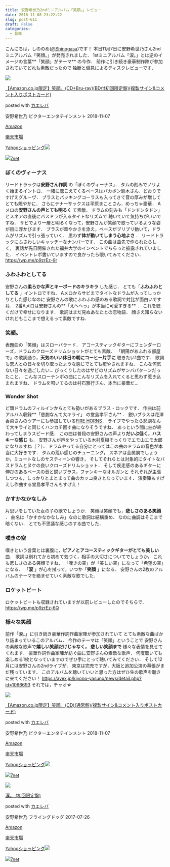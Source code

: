 ```yaml
---
title: 安野希世乃2ndミニアルバム「笑顔。」レビュー
date: 2018-11-08 23:22:22
slug: post-611
draft: False
categories:
  - 音楽
---
```


こんにちは，しののめ([@Shinogasa](https://twitter.com/Shinogasa))です！   本日11月7日に安野希世乃さん2ndミニアルバム「笑顔。」が発売されました． 1stミニアルバム「涙。」とは逆のイメージの言葉**「笑顔」がテーマ** の今作． 前作に引き続き豪華制作陣が参加されていてどれも素敵だったので 独断と偏見によるディスクレビューです．  

[![](https://images-fe.ssl-images-amazon.com/images/I/51gYNazo3FL._SL160_.jpg)](https://www.amazon.co.jp/exec/obidos/ASIN/B07HQMXLFY/deltafantom-22/)

[【Amazon.co.jp限定】笑顔。(CD+Bru-ray)(BD付初回限定盤)(複製サイン&コメント入りポストカード)](https://www.amazon.co.jp/exec/obidos/ASIN/B07HQMXLFY/deltafantom-22/)

posted with [カエレバ](https://kaereba.com)

安野希世乃 ビクターエンタテインメント 2018-11-07

[Amazon](https://www.amazon.co.jp/gp/search?keywords=%E5%AE%89%E9%87%8E%E5%B8%8C%E4%B8%96%E4%B9%83&__mk_ja_JP=%E3%82%AB%E3%82%BF%E3%82%AB%E3%83%8A&tag=deltafantom-22)

[楽天市場](https://hb.afl.rakuten.co.jp/hgc/140c65f5.f2d5fda6.140c65f6.51a0545a/?pc=https%3A%2F%2Fsearch.rakuten.co.jp%2Fsearch%2Fmall%2F%25E5%25AE%2589%25E9%2587%258E%25E5%25B8%258C%25E4%25B8%2596%25E4%25B9%2583%2F-%2Ff.1-p.1-s.1-sf.0-st.A-v.2%3Fx%3D0%26scid%3Daf_ich_link_urltxt%26m%3Dhttp%3A%2F%2Fm.rakuten.co.jp%2F)

[Yahooショッピング](//af.moshimo.com/af/c/click?a_id=1052554&p_id=1225&pc_id=1925&pl_id=18502&s_v=b5Rz2P0601xu&url=http%3A%2F%2Fsearch.shopping.yahoo.co.jp%2Fsearch%3Fp%3D%25E5%25AE%2589%25E9%2587%258E%25E5%25B8%258C%25E4%25B8%2596%25E4%25B9%2583)![](//i.moshimo.com/af/i/impression?a_id=1052554&p_id=1225&pc_id=1925&pl_id=18502)

[![](//i.moshimo.com/af/i/impression?a_id=1052554&p_id=932&pc_id=1188&pl_id=12456)7net](//af.moshimo.com/af/c/click?a_id=1052554&p_id=932&pc_id=1188&pl_id=12456&s_v=b5Rz2P0601xu&url=http%3A%2F%2F7net.omni7.jp%2Fsearch%2F%3Fkeyword%3D%25E5%25AE%2589%25E9%2587%258E%25E5%25B8%258C%25E4%25B8%2596%25E4%25B9%2583%26searchKeywordFlg%3D1)

### ぼくのヴィーナス

リードトラックは**安野さん作詞** の「ぼくのヴィーナス」． タムの刻みでノリよく始まるイントロ． 一緒に聴こえてくるベースはバカボン鈴木さん．どおりですげえグルーヴ． ブラスとバッキングコーラスも入ってきて音の厚みが増してとても賑やかに． さらにテナーサックスは平原まことさん．めっちゃ豪華．   Aメロの**安野さんの声とても明るく** て素敵． ドラムの刻みも「ドンドンタドン」とスネアの直後にバスドラが入るタイトなリズムで 聴いていて気持ちがいいですね．   サビでより一層と明るくなって，安野さんが笑顔で歌っているような姿が目に浮かびます． ブラスが華やかさを添え，ベースがブリブリ動いて，ドラムがリズムで引っ張っていく． 思わず**体が動いてしまう心地よさ** ． リードトラックにふさわしいキャッチーなナンバーです．   この曲は曲先で作られたらしく， 裏話が先日開催された福井大学のインベントでちらっと披露されていました． イベントレポ書いていますので良かったら覗いてみてください． https://wp.me/p9zrEz-9r  

### ふわふわとしてる

安野さんの**柔らかな声とキーボードのキラキラ** した感じ． とても「**ふわふわとしてる** 」イントロですね．   Aメロからサビまでタイトなドラムが入ってしっかりとした感じなのに 安野さんの歌にふわふわ感のある歌詞で対比が面白いですね．   2番Aメロは安野さんの**「えへへっ」が本当に可愛すぎる** ． これを聴くだけで幸せになります．   歌詞はまだ見ぬあなたとの恋物語． 顔さえ知らないけれどもここまで想えるって素敵ですね．  

### 笑顔。

表題曲の「笑顔」はスローバラード． アコースティックギターにフェンダーローズ，ドラムのクローズドリムショットがとても素敵． 「朝陽があふれる部屋で」の歌詞通り，**天気のいい休日の朝にコーヒー片手に** 聴きたい1曲です．   歌詞も恋人との日々を切り取ったような感じでとても癒やされますね． こんな何気ない日々を過ごしたい…   びっくりしたのはサビのリズムがサンバパターンだったこと． こんなスローテンポの曲にこんなリズムを入れてくると思わず惹き込まれますね． ドラムを叩いてるのは村石雅行さん．本当に豪華だ…  

### Wonder Shot

ど頭ドラムのフィルインからとても勢いがあるブラス・ロックです． 作曲は前アルバム収録**「悲劇なんて大キライ」 の堂島孝平さん** ． 鋭いブラスは花澤香菜さんのツアーにも参加している[FIRE HORNS](http://firehorns.com/)．   ライブでやったら悲劇なんて大キライと同じくハンカチ回す曲になりそうですね． あっという間に曲が終わってしまうスピード感．   この曲は普段の安野さんの声より**だいぶ低く，ハスキーな感じ** も． 安野さんが声をやっている木村夏樹そっくりでエモ山エモ太郎になりますね（？）．   ドラムやってる自分にとってはこの曲のドラムの音色が本当に大好きです． タムの荒い感じのチューニング， スネアは金属胴でしょうか，ミュートなしのサスティーンの響き， そしてそれらとは対象的にタイトなバスドラムとヌケの良いクローズドリムショット．   そして疾走感のあるギターに伸びのあるベースの音と鋭いブラス，ファンキーなオルガンと それぞれが主張しつつも，しっかりとまとまって曲のカッコ良さとなっています． 演奏陣もすげえし作曲する堂島孝平さんもすげえ！  

### かすかなかなしみ

片思いをしていた女の子の歌でしょうか． 笑顔は笑顔でも，**悲しさのある笑顔** ．   曲名は「かすかなかなしみ」なのに歌詞は結構重め． なのに曲調はそこまで暗くない． とても不思議な感じのする曲でした．  

### 嘆きの空

嘆きという言葉とは裏腹に，**ピアノとアコースティックギターがとても美しい** 曲． 歌詞は別れてから初めて気づく，相手の大切さについてでしょうか， これも悲しさのある笑顔ですね．   「嘆きの空」が「美しい空」になって「希望の空」になる． 「**涙** 」が心を拭って，いつか「**笑顔** 」になる． 安野さんの2枚のアルバムのテーマを絡ませていく素敵な歌でした．  

### ロケットビート

ロケットビートも収録されていますが以前レビューしたのでそちらで． https://wp.me/p9zrEz-6Q  

### 様々な笑顔

前作「涙。」に引き続き豪華作詞作曲家陣が参加されていて とても素敵な曲ばかり詰まっているこのアルバム．   今作のテーマは「笑顔」ということで 安野さんの素敵な歌声で**嬉しい笑顔だけじゃなく，** **悲しい笑顔まで** 様々な表情を見せてくれます．   豪華作詞作曲家陣が紡ぐ曲に安野さんの素敵な歌声． 何度聴いても楽しめる1枚となっていますのでぜひ手にとって聴いてみてください．   そして12月には安野さんの2ndライブが． 東京は完売ですが，大阪と追加公演の幕張がまだ残っています． このアルバムを聴いていいと思った方はぜひ生の歌声を聴きに来てください！ https://avex.jp/kiyono-yasuno/news/detail.php?id=1066693   それでは，チャオ☆  

[![](https://images-fe.ssl-images-amazon.com/images/I/51r44v6lOvL._SL160_.jpg)](https://www.amazon.co.jp/exec/obidos/ASIN/B07HQN5L15/deltafantom-22/)

[【Amazon.co.jp限定】笑顔。(CD)(通常盤)(複製サイン&コメント入りポストカード)](https://www.amazon.co.jp/exec/obidos/ASIN/B07HQN5L15/deltafantom-22/)

posted with [カエレバ](https://kaereba.com)

安野希世乃 ビクターエンタテインメント 2018-11-07

[Amazon](https://www.amazon.co.jp/gp/search?keywords=%E5%AE%89%E9%87%8E%E5%B8%8C%E4%B8%96%E4%B9%83&__mk_ja_JP=%E3%82%AB%E3%82%BF%E3%82%AB%E3%83%8A&tag=deltafantom-22)

[楽天市場](https://hb.afl.rakuten.co.jp/hgc/140c65f5.f2d5fda6.140c65f6.51a0545a/?pc=https%3A%2F%2Fsearch.rakuten.co.jp%2Fsearch%2Fmall%2F%25E5%25AE%2589%25E9%2587%258E%25E5%25B8%258C%25E4%25B8%2596%25E4%25B9%2583%2F-%2Ff.1-p.1-s.1-sf.0-st.A-v.2%3Fx%3D0%26scid%3Daf_ich_link_urltxt%26m%3Dhttp%3A%2F%2Fm.rakuten.co.jp%2F)

[Yahooショッピング](//af.moshimo.com/af/c/click?a_id=1052554&p_id=1225&pc_id=1925&pl_id=18502&s_v=b5Rz2P0601xu&url=http%3A%2F%2Fsearch.shopping.yahoo.co.jp%2Fsearch%3Fp%3D%25E5%25AE%2589%25E9%2587%258E%25E5%25B8%258C%25E4%25B8%2596%25E4%25B9%2583)![](//i.moshimo.com/af/i/impression?a_id=1052554&p_id=1225&pc_id=1925&pl_id=18502)

[![](//i.moshimo.com/af/i/impression?a_id=1052554&p_id=932&pc_id=1188&pl_id=12456)7net](//af.moshimo.com/af/c/click?a_id=1052554&p_id=932&pc_id=1188&pl_id=12456&s_v=b5Rz2P0601xu&url=http%3A%2F%2F7net.omni7.jp%2Fsearch%2F%3Fkeyword%3D%25E5%25AE%2589%25E9%2587%258E%25E5%25B8%258C%25E4%25B8%2596%25E4%25B9%2583%26searchKeywordFlg%3D1)

[![](https://images-fe.ssl-images-amazon.com/images/I/51HGfpWJ7NL._SL160_.jpg)](https://www.amazon.co.jp/exec/obidos/ASIN/B0719FYLP7/deltafantom-22/)

[涙。 (初回限定盤)](https://www.amazon.co.jp/exec/obidos/ASIN/B0719FYLP7/deltafantom-22/)

posted with [カエレバ](https://kaereba.com)

安野希世乃 フライングドッグ 2017-07-26

[Amazon](https://www.amazon.co.jp/gp/search?keywords=%E5%AE%89%E9%87%8E%E5%B8%8C%E4%B8%96%E4%B9%83&__mk_ja_JP=%E3%82%AB%E3%82%BF%E3%82%AB%E3%83%8A&tag=deltafantom-22)

[楽天市場](https://hb.afl.rakuten.co.jp/hgc/140c65f5.f2d5fda6.140c65f6.51a0545a/?pc=https%3A%2F%2Fsearch.rakuten.co.jp%2Fsearch%2Fmall%2F%25E5%25AE%2589%25E9%2587%258E%25E5%25B8%258C%25E4%25B8%2596%25E4%25B9%2583%2F-%2Ff.1-p.1-s.1-sf.0-st.A-v.2%3Fx%3D0%26scid%3Daf_ich_link_urltxt%26m%3Dhttp%3A%2F%2Fm.rakuten.co.jp%2F)

[Yahooショッピング](//af.moshimo.com/af/c/click?a_id=1052554&p_id=1225&pc_id=1925&pl_id=18502&s_v=b5Rz2P0601xu&url=http%3A%2F%2Fsearch.shopping.yahoo.co.jp%2Fsearch%3Fp%3D%25E5%25AE%2589%25E9%2587%258E%25E5%25B8%258C%25E4%25B8%2596%25E4%25B9%2583)![](//i.moshimo.com/af/i/impression?a_id=1052554&p_id=1225&pc_id=1925&pl_id=18502)

[![](//i.moshimo.com/af/i/impression?a_id=1052554&p_id=932&pc_id=1188&pl_id=12456)7net](//af.moshimo.com/af/c/click?a_id=1052554&p_id=932&pc_id=1188&pl_id=12456&s_v=b5Rz2P0601xu&url=http%3A%2F%2F7net.omni7.jp%2Fsearch%2F%3Fkeyword%3D%25E5%25AE%2589%25E9%2587%258E%25E5%25B8%258C%25E4%25B8%2596%25E4%25B9%2583%26searchKeywordFlg%3D1)

